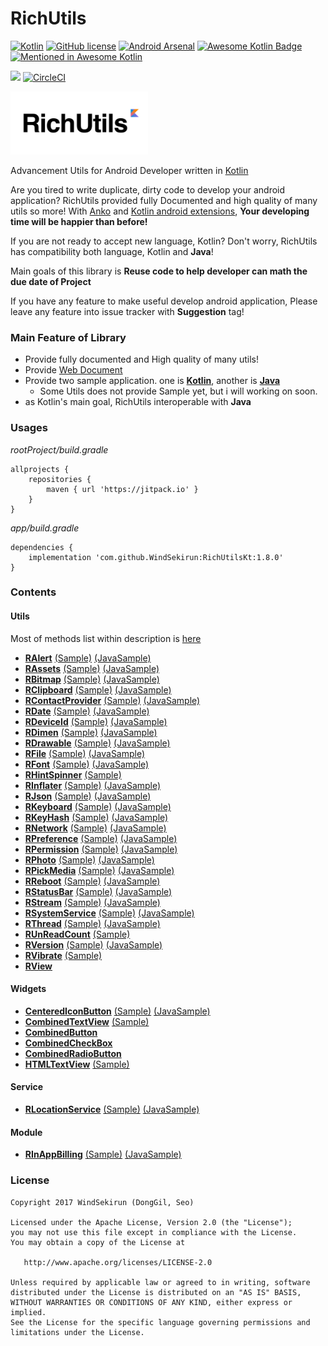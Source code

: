 # RichUtils
[![Kotlin](https://img.shields.io/badge/kotlin-1.1.5-blue.svg)](http://kotlinlang.org)	[![GitHub license](https://img.shields.io/badge/license-Apache%20License%202.0-blue.svg?style=flat)](http://www.apache.org/licenses/LICENSE-2.0) [![Android Arsenal](https://img.shields.io/badge/Android%20Arsenal-RichUtils-brightgreen.svg?style=flat)](https://android-arsenal.com/details/1/5854) [![Awesome Kotlin Badge](https://kotlin.link/awesome-kotlin.svg)](https://github.com/KotlinBy/awesome-kotlin) [![Mentioned in Awesome Kotlin](https://awesome.re/mentioned-badge.svg)](https://github.com/KotlinBy/awesome-kotlin)

[![](https://jitpack.io/v/WindSekirun/RichUtilsKt.svg)](https://jitpack.io/#WindSekirun/RichUtilsKt) [![CircleCI](https://circleci.com/gh/WindSekirun/RichUtilsKt.svg?style=svg)](https://circleci.com/gh/WindSekirun/RichUtilsKt)

<img src="richutils-logo.png" alt="RichUtils logo" height="101" width="220" />

Advancement Utils for Android Developer written in [Kotlin](https://kotlinlang.org)

Are you tired to write duplicate, dirty code to develop your android application? RichUtils provided fully Documented and high quality of many utils so more! With [Anko](https://github.com/Kotlin/anko) and [Kotlin android extensions](https://kotlinlang.org/docs/tutorials/android-plugin.html), **Your developing time will be happier than before!**

If you are not ready to accept new language, Kotlin? Don't worry, RichUtils has compatibility both language, Kotlin and **Java**!

Main goals of this library is **Reuse code to help developer can math the due date of Project**

If you have any feature to make useful develop android application, Please leave any feature into issue tracker with **Suggestion** tag!

### Main Feature of Library
* Provide fully documented and High quality of many utils!
* Provide [Web Document](https://windsekirun.github.io/RichUtilsKt/)
* Provide two sample application. one is [**Kotlin**](/sample), another is [**Java**](/samplejava)
    * Some Utils does not provide Sample yet, but i will working on soon.
* as Kotlin's main goal, RichUtils interoperable with **Java**

### Usages

*rootProject/build.gradle*
```	
allprojects {
    repositories {
	    maven { url 'https://jitpack.io' }
    }
}
```

*app/build.gradle*
```
dependencies {
    implementation 'com.github.WindSekirun:RichUtilsKt:1.8.0'
}
```

### Contents

#### Utils

Most of methods list within description is [here](https://blog.uzuki.live/richutils-index-eng-kor/)

* [**RAlert**](RichUtils/src/main/java/pyxis/uzuki/live/richutilskt/utils/RAlert.kt) [(Sample)](sample/src/main/java/pyxis/uzuki/live/richutilssample/AlertActivity.kt) [(JavaSample)](samplejava/src/main/java/pyxis/uzuki/live/richutils/samplejava/AlertActivity.java)
* [**RAssets**](RichUtils/src/main/java/pyxis/uzuki/live/richutilskt/utils/RAssets.kt) [(Sample)](sample/src/main/java/pyxis/uzuki/live/richutilssample/JSONActivity.kt) [(JavaSample)](samplejava/src/main/java/pyxis/uzuki/live/richutils/samplejava/JSONActivity.java)
* [**RBitmap**](RichUtils/src/main/java/pyxis/uzuki/live/richutilskt/utils/RBitmap.kt) [(Sample)](sample/src/main/java/pyxis/uzuki/live/richutilssample/BitmapActivity.kt) [(JavaSample)](samplejava/src/main/java/pyxis/uzuki/live/richutils/samplejava/BitmapActivity.java)
* [**RClipboard**](RichUtils/src/main/java/pyxis/uzuki/live/richutilskt/utils/RClipboard.kt) [(Sample)](sample/src/main/java/pyxis/uzuki/live/richutilssample/DateActivity.kt) [(JavaSample)](samplejava/src/main/java/pyxis/uzuki/live/richutils/samplejava/DateActivity.java)
* [**RContactProvider**](RichUtils/src/main/java/pyxis/uzuki/live/richutilskt/utils/RContactProvider.kt) [(Sample)](sample/src/main/java/pyxis/uzuki/live/richutilssample/ContactActivity.kt) [(JavaSample)](samplejava/src/main/java/pyxis/uzuki/live/richutils/samplejava/ContactActivity.java)
* [**RDate**](RichUtils/src/main/java/pyxis/uzuki/live/richutilskt/utils/RDate.kt) [(Sample)](sample/src/main/java/pyxis/uzuki/live/richutilssample/DateActivity.kt) [(JavaSample)](samplejava/src/main/java/pyxis/uzuki/live/richutils/samplejava/DateActivity.java)
* [**RDeviceId**](RichUtils/src/main/java/pyxis/uzuki/live/richutilskt/utils/RDeviceId.kt) [(Sample)](sample/src/main/java/pyxis/uzuki/live/richutilssample/PermissionActivity.kt) [(JavaSample)](samplejava/src/main/java/pyxis/uzuki/live/richutils/samplejava/PermissionActivity.java)
* [**RDimen**](RichUtils/src/main/java/pyxis/uzuki/live/richutilskt/utils/RDimen.kt) [(Sample)](sample/src/main/java/pyxis/uzuki/live/richutilssample/MiscActivity.kt) [(JavaSample)](samplejava/src/main/java/pyxis/uzuki/live/richutils/samplejava/MiscActivity.java)
* [**RDrawable**](RichUtils/src/main/java/pyxis/uzuki/live/richutilskt/utils/RDrawable.kt) [(Sample)](sample/src/main/java/pyxis/uzuki/live/richutilssample/BitmapActivity.kt) [(JavaSample)](samplejava/src/main/java/pyxis/uzuki/live/richutils/samplejava/BitmapActivity.java)
* [**RFile**](RichUtils/src/main/java/pyxis/uzuki/live/richutilskt/utils/RFile.kt) [(Sample)](sample/src/main/java/pyxis/uzuki/live/richutilssample/BitmapActivity.kt) [(JavaSample)](samplejava/src/main/java/pyxis/uzuki/live/richutils/samplejava/BitmapActivity.java)
* [**RFont**](RichUtils/src/main/java/pyxis/uzuki/live/richutilskt/utils/RFont.kt) [(Sample)](sample/src/main/java/pyxis/uzuki/live/richutilssample/MainActivity.kt) [(JavaSample)](samplejava/src/main/java/pyxis/uzuki/live/richutils/samplejava/MainActivity.java)
* [**RHintSpinner**](RichUtils/src/main/java/pyxis/uzuki/live/richutilskt/utils/RHintSpinner.kt) [(Sample)](sample/src/main/java/pyxis/uzuki/live/richutilssample/MiscActivity.kt)
* [**RInflater**](RichUtils/src/main/java/pyxis/uzuki/live/richutilskt/utils/RInflater.kt) [(Sample)](sample/src/main/java/pyxis/uzuki/live/richutilssample/RefreshRecyclerActivity.kt) [(JavaSample)](samplejava/src/main/java/pyxis/uzuki/live/richutils/samplejava/RefreshRecyclerActivity.java)
* [**RJson**](RichUtils/src/main/java/pyxis/uzuki/live/richutilskt/utils/RJson.kt) [(Sample)](sample/src/main/java/pyxis/uzuki/live/richutilssample/JSONActivity.kt) [(JavaSample)](samplejava/src/main/java/pyxis/uzuki/live/richutils/samplejava/JSONActivity.java)
* [**RKeyboard**](RichUtils/src/main/java/pyxis/uzuki/live/richutilskt/utils/RKeyboard.kt) [(Sample)](sample/src/main/java/pyxis/uzuki/live/richutilssample/PreferenceActivity.kt)  [(JavaSample)](samplejava/src/main/java/pyxis/uzuki/live/richutils/samplejava/PreferenceActivity.java)
* [**RKeyHash**](RichUtils/src/main/java/pyxis/uzuki/live/richutilskt/utils/RKeyHash.kt) [(Sample)](sample/src/main/java/pyxis/uzuki/live/richutilssample/MiscActivity.kt) [(JavaSample)](samplejava/src/main/java/pyxis/uzuki/live/richutils/samplejava/MiscActivity.java)
* [**RNetwork**](RichUtils/src/main/java/pyxis/uzuki/live/richutilskt/utils/RNetwork.kt) [(Sample)](sample/src/main/java/pyxis/uzuki/live/richutilssample/MiscActivity.kt) [(JavaSample)](samplejava/src/main/java/pyxis/uzuki/live/richutils/samplejava/MiscActivity.java)
* [**RPreference**](RichUtils/src/main/java/pyxis/uzuki/live/richutilskt/utils/RPreference.kt) [(Sample)](sample/src/main/java/pyxis/uzuki/live/richutilssample/PreferenceActivity.kt) [(JavaSample)](samplejava/src/main/java/pyxis/uzuki/live/richutils/samplejava/PreferenceActivity.java)
* [**RPermission**](RichUtils/src/main/java/pyxis/uzuki/live/richutilskt/utils/RPermission.kt) [(Sample)](sample/src/main/java/pyxis/uzuki/live/richutilssample/PermissionActivity.kt) [(JavaSample)](samplejava/src/main/java/pyxis/uzuki/live/richutils/samplejava/PermissionActivity.java)
* [**RPhoto**](RichUtils/src/main/java/pyxis/uzuki/live/richutilskt/utils/RPhoto.kt) [(Sample)](sample/src/main/java/pyxis/uzuki/live/richutilssample/PickMediaActivity.kt) [(JavaSample)](samplejava/src/main/java/pyxis/uzuki/live/richutils/samplejava/PickMediaActivity.java)
* [**RPickMedia**](RichUtils/src/main/java/pyxis/uzuki/live/richutilskt/utils/RPickMedia.kt) [(Sample)](sample/src/main/java/pyxis/uzuki/live/richutilssample/PickMediaActivity.kt) [(JavaSample)](samplejava/src/main/java/pyxis/uzuki/live/richutils/samplejava/PickMediaActivity.java)
* [**RReboot**](RichUtils/src/main/java/pyxis/uzuki/live/richutilskt/utils/RReboot.kt) [(Sample)](sample/src/main/java/pyxis/uzuki/live/richutilssample/MainActivity.kt) [(JavaSample)](samplejava/src/main/java/pyxis/uzuki/live/richutils/samplejava/MainActivity.java)
* [**RStatusBar**](RichUtils/src/main/java/pyxis/uzuki/live/richutilskt/utils/RStatusBar.kt) [(Sample)](sample/src/main/java/pyxis/uzuki/live/richutilssample/MainActivity.kt) [(JavaSample)](samplejava/src/main/java/pyxis/uzuki/live/richutils/samplejava/MainActivity.java)
* [**RStream**](RichUtils/src/main/java/pyxis/uzuki/live/richutilskt/utils/RStream.kt) [(Sample)](sample/src/main/java/pyxis/uzuki/live/richutilssample/MainActivity.kt) [(JavaSample)](samplejava/src/main/java/pyxis/uzuki/live/richutils/samplejava/MainActivity.java)
* [**RSystemService**](RichUtils/src/main/java/pyxis/uzuki/live/richutilskt/utils/RSystemService.kt) [(Sample)](sample/src/main/java/pyxis/uzuki/live/richutilssample/MainActivity.kt) [(JavaSample)](samplejava/src/main/java/pyxis/uzuki/live/richutils/samplejava/MainActivity.java)
* [**RThread**](RichUtils/src/main/java/pyxis/uzuki/live/richutilskt/utils/RThread.kt) [(Sample)](sample/src/main/java/pyxis/uzuki/live/richutilssample/BitmapActivity.kt) [(JavaSample)](samplejava/src/main/java/pyxis/uzuki/live/richutils/samplejava/BitmapActivity.java)
* [**RUnReadCount**](RichUtils/src/main/java/pyxis/uzuki/live/richutilskt/utils/RUnReadCount.kt) [(Sample)](sample/src/main/java/pyxis/uzuki/live/richutilssample/MiscActivity.kt)
* [**RVersion**](RichUtils/src/main/java/pyxis/uzuki/live/richutilskt/utils/RVersion.kt) [(Sample)](sample/src/main/java/pyxis/uzuki/live/richutilssample/MiscActivity.kt) [(JavaSample)](samplejava/src/main/java/pyxis/uzuki/live/richutils/samplejava/MiscActivity.java)
* [**RVibrate**](RichUtils/src/main/java/pyxis/uzuki/live/richutilskt/utils/RVibrate.kt) [(Sample)](sample/src/main/java/pyxis/uzuki/live/richutilssample/MiscActivity.kt)
* [**RView**](RichUtils/src/main/java/pyxis/uzuki/live/richutilskt/utils/RView.kt)

#### Widgets
* [**CenteredIconButton**](RichUtils/src/main/java/pyxis/uzuki/live/richutilskt/widget/CenteredIconButton.kt) [(Sample)](sample/src/main/java/pyxis/uzuki/live/richutilssample/MainActivity.kt) [(JavaSample)](samplejava/src/main/java/pyxis/uzuki/live/richutils/samplejava/MainActivity.java)
* [**CombinedTextView**](RichUtils/src/main/java/pyxis/uzuki/live/richutilskt/widget/CombinedTextView.kt) [(Sample)](sample/src/main/java/pyxis/uzuki/live/richutilssample/MiscActivity.kt)
* [**CombinedButton**](RichUtils/src/main/java/pyxis/uzuki/live/richutilskt/widget/CombinedButton.kt)
* [**CombinedCheckBox**](RichUtils/src/main/java/pyxis/uzuki/live/richutilskt/widget/CombinedCheckBox.kt)
* [**CombinedRadioButton**](RichUtils/src/main/java/pyxis/uzuki/live/richutilskt/widget/CombinedRadioButton.kt)
* [**HTMLTextView**](RichUtils/src/main/java/pyxis/uzuki/live/richutilskt/widget/HTMLTextView.kt) [(Sample)](sample/src/main/java/pyxis/uzuki/live/richutilssample/MiscActivity.kt)

#### Service
* [**RLocationService**](RichUtils/src/main/java/pyxis/uzuki/live/richutilskt/service/RLocationService.kt) [(Sample)](sample/src/main/java/pyxis/uzuki/live/richutilssample/LocationActivity.kt) [(JavaSample)](samplejava/src/main/java/pyxis/uzuki/live/richutils/samplejava/LocationActivity.java)

#### Module
* [**RInAppBilling**](RichUtils/src/main/java/pyxis/uzuki/live/richutilskt/module/iap/RInAppBilling.kt) [(Sample)](sample/src/main/java/pyxis/uzuki/live/richutilssample/InAppActivity.kt) [(JavaSample)](samplejava/src/main/java/pyxis/uzuki/live/richutils/samplejava/InAppActivity.java)


### License 
```
Copyright 2017 WindSekirun (DongGil, Seo)

Licensed under the Apache License, Version 2.0 (the "License");
you may not use this file except in compliance with the License.
You may obtain a copy of the License at

   http://www.apache.org/licenses/LICENSE-2.0

Unless required by applicable law or agreed to in writing, software
distributed under the License is distributed on an "AS IS" BASIS,
WITHOUT WARRANTIES OR CONDITIONS OF ANY KIND, either express or implied.
See the License for the specific language governing permissions and
limitations under the License.
```
